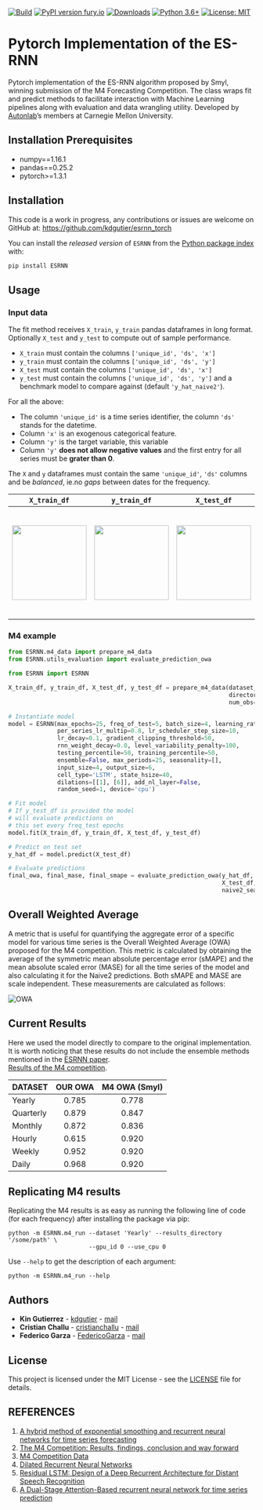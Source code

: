 [![Build](https://github.com/kdgutier/esrnn_torch/workflows/Python%20package/badge.svg?branch=pip)](https://github.com/kdgutier/esrnn_torch/tree/pip)
[![PyPI version fury.io](https://badge.fury.io/py/ESRNN.svg)](https://pypi.python.org/pypi/ESRNN/)
[![Downloads](https://pepy.tech/badge/esrnn)](https://pepy.tech/project/esrnn)
[![Python 3.6+](https://img.shields.io/badge/python-3.6+-blue.svg)](https://www.python.org/downloads/release/python-360+/)
[![License: MIT](https://img.shields.io/badge/License-MIT-green.svg)](https://github.com/kdgutier/esrnn_torch/blob/master/LICENSE)


# Pytorch Implementation of the ES-RNN
Pytorch implementation of the ES-RNN algorithm proposed by Smyl, winning submission of the M4 Forecasting Competition. The class wraps fit and predict methods to facilitate interaction with Machine Learning pipelines along with evaluation and data wrangling utility. Developed by [Autonlab](https://www.autonlab.org/)’s members at Carnegie Mellon University.

## Installation Prerequisites
* numpy==1.16.1
* pandas==0.25.2
* pytorch>=1.3.1

## Installation

This code is a work in progress, any contributions or issues are welcome on
GitHub at: https://github.com/kdgutier/esrnn_torch

You can install the *released version* of `ESRNN` from the [Python package index](https://pypi.org) with:

```python
pip install ESRNN
```

## Usage

### Input data

The fit method receives `X_train`, `y_train` pandas dataframes in long format. Optionally `X_test` and `y_test` to compute out of sample performance.
- `X_train` must contain the columns `['unique_id', 'ds', 'x']`
- `y_train` must contain the columns `['unique_id', 'ds', 'y']`
- `X_test` must contain the columns `['unique_id', 'ds', 'x']`
- `y_test` must contain the columns `['unique_id', 'ds', 'y']` and a benchmark model to compare against  (default `'y_hat_naive2'`).

For all the above:
- The column `'unique_id'` is a time series identifier, the column `'ds'` stands for the datetime.
- Column `'x'` is an exogenous categorical feature.
- Column `'y'` is the target variable, this variable 
- Column `'y'` **does not allow negative values** and the first entry for all series must be **grater than 0**.

The `X` and `y` dataframes must contain the same `'unique_id'`, `'ds'` columns and be *balanced*, ie.no *gaps* between dates for the frequency.


<center>

|`X_train_df`|`y_train_df` |`X_test_df`| `y_test_df`|
|:-----------:|:-----------:|:-----------:|:-----------:|
|<img src="https://raw.githubusercontent.com/kdgutier/esrnn_torch/master/.github/images/x_train.png" width="152"> | <img src="https://raw.githubusercontent.com/kdgutier/esrnn_torch/master/.github/images/y_train.png" width="152"> | <img src="https://raw.githubusercontent.com/kdgutier/esrnn_torch/master/.github/images/x_test.png" width="152"> | <img src="https://raw.githubusercontent.com/kdgutier/esrnn_torch/master/.github/images/y_test.png" width="223">|

</center>


### M4 example


```python
from ESRNN.m4_data import prepare_m4_data
from ESRNN.utils_evaluation import evaluate_prediction_owa

from ESRNN import ESRNN

X_train_df, y_train_df, X_test_df, y_test_df = prepare_m4_data(dataset_name='Yearly',
                                                               directory = './data',
                                                               num_obs=1000)

# Instantiate model
model = ESRNN(max_epochs=25, freq_of_test=5, batch_size=4, learning_rate=1e-4,
              per_series_lr_multip=0.8, lr_scheduler_step_size=10,
              lr_decay=0.1, gradient_clipping_threshold=50,
              rnn_weight_decay=0.0, level_variability_penalty=100,
              testing_percentile=50, training_percentile=50,
              ensemble=False, max_periods=25, seasonality=[],
              input_size=4, output_size=6,
              cell_type='LSTM', state_hsize=40,
              dilations=[[1], [6]], add_nl_layer=False,
              random_seed=1, device='cpu')

# Fit model
# If y_test_df is provided the model
# will evaluate predictions on
# this set every freq_test epochs
model.fit(X_train_df, y_train_df, X_test_df, y_test_df)

# Predict on test set
y_hat_df = model.predict(X_test_df)

# Evaluate predictions
final_owa, final_mase, final_smape = evaluate_prediction_owa(y_hat_df, y_train_df,
                                                             X_test_df, y_test_df,
                                                             naive2_seasonality=1)
```
## Overall Weighted Average

A metric that is useful for quantifying the aggregate error of a specific model for various time series is the Overall Weighted Average (OWA) proposed for the M4 competition. This metric is calculated by obtaining the average of the symmetric mean absolute percentage error (sMAPE) and the mean absolute scaled error (MASE) for all the time series of the model and also calculating it for the Naive2 predictions. Both sMAPE and MASE are scale independent. These measurements are calculated as follows:

![OWA](https://raw.githubusercontent.com/kdgutier/esrnn_torch/master/.github/images/metrics.png)



## Current Results
Here we used the model directly to compare to the original implementation. It is worth noticing that these results do not include the ensemble methods mentioned in the [ESRNN paper](https://www.sciencedirect.com/science/article/pii/S0169207019301153).<br/>
[Results of the M4 competition](https://www.researchgate.net/publication/325901666_The_M4_Competition_Results_findings_conclusion_and_way_forward).
<br/>

| DATASET   | OUR OWA | M4 OWA (Smyl) |
|-----------|:---------:|:--------:|
| Yearly    | 0.785   | 0.778  |
| Quarterly | 0.879   | 0.847  |
| Monthly   | 0.872   | 0.836  |
| Hourly    | 0.615   | 0.920  |
| Weekly    | 0.952   | 0.920  |
| Daily     | 0.968   | 0.920  |


## Replicating M4 results


Replicating the M4 results is as easy as running the following line of code (for each frequency) after installing the package via pip:

```console
python -m ESRNN.m4_run --dataset 'Yearly' --results_directory '/some/path' \
                       --gpu_id 0 --use_cpu 0
```

Use `--help` to get the description of each argument:

```console
python -m ESRNN.m4_run --help
```

## Authors
* **Kin Gutierrez** - [kdgutier](https://github.com/kdgutier) - [mail](kdgutier@cs.cmu.edu)
* **Cristian Challu** - [cristianchallu](https://github.com/cristianchallu) - [mail](cchallu@andrew.cmu.edu)
* **Federico Garza** - [FedericoGarza](https://github.com/FedericoGarza) - [mail](fede.garza.ramirez@gmail.com)

## License
This project is licensed under the MIT License - see the [LICENSE](https://github.com/kdgutier/esrnn_torch/blob/master/LICENSE) file for details.


## REFERENCES
1. [A hybrid method of exponential smoothing and recurrent neural networks for time series forecasting](https://www.sciencedirect.com/science/article/pii/S0169207019301153)
2. [The M4 Competition: Results, findings, conclusion and way forward](https://www.researchgate.net/publication/325901666_The_M4_Competition_Results_findings_conclusion_and_way_forward)
3. [M4 Competition Data](https://github.com/M4Competition/M4-methods/tree/master/Dataset)
4. [Dilated Recurrent Neural Networks](https://papers.nips.cc/paper/6613-dilated-recurrent-neural-networks.pdf)
5. [Residual LSTM: Design of a Deep Recurrent Architecture for Distant Speech Recognition](https://arxiv.org/abs/1701.03360)
6. [A Dual-Stage Attention-Based recurrent neural network for time series prediction](https://arxiv.org/abs/1704.02971)
